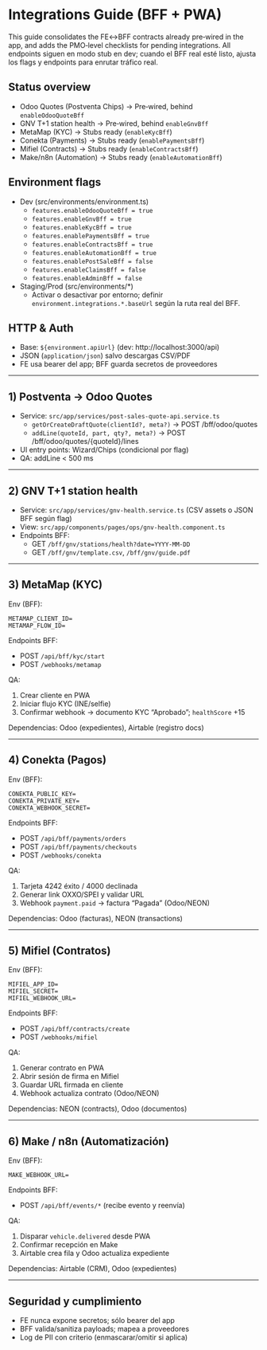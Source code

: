 # Integrations Guide (BFF + PWA)

This guide consolidates the FE↔BFF contracts already pre‑wired in the app, and adds the PMO‑level checklists for pending integrations. All endpoints siguen en modo stub en dev; cuando el BFF real esté listo, ajusta los flags y endpoints para enrutar tráfico real.

## Status overview

- Odoo Quotes (Postventa Chips) → Pre‑wired, behind `enableOdooQuoteBff`
- GNV T+1 station health → Pre‑wired, behind `enableGnvBff`
- MetaMap (KYC) → Stubs ready (`enableKycBff`)
- Conekta (Payments) → Stubs ready (`enablePaymentsBff`)
- Mifiel (Contracts) → Stubs ready (`enableContractsBff`)
- Make/n8n (Automation) → Stubs ready (`enableAutomationBff`)

## Environment flags

- Dev (src/environments/environment.ts)
  - `features.enableOdooQuoteBff = true`
  - `features.enableGnvBff = true`
  - `features.enableKycBff = true`
  - `features.enablePaymentsBff = true`
  - `features.enableContractsBff = true`
  - `features.enableAutomationBff = true`
  - `features.enablePostSaleBff = false`
  - `features.enableClaimsBff = false`
  - `features.enableAdminBff = false`
- Staging/Prod (src/environments/*)
  - Activar o desactivar por entorno; definir `environment.integrations.*.baseUrl` según la ruta real del BFF.

## HTTP & Auth

- Base: `${environment.apiUrl}` (dev: http://localhost:3000/api)
- JSON (`application/json`) salvo descargas CSV/PDF
- FE usa bearer del app; BFF guarda secretos de proveedores

---

## 1) Postventa → Odoo Quotes

- Service: `src/app/services/post-sales-quote-api.service.ts`
  - `getOrCreateDraftQuote(clientId?, meta?)` → POST /bff/odoo/quotes
  - `addLine(quoteId, part, qty?, meta?)` → POST /bff/odoo/quotes/{quoteId}/lines
- UI entry points: Wizard/Chips (condicional por flag)
- QA: addLine < 500 ms

---

## 2) GNV T+1 station health

- Service: `src/app/services/gnv-health.service.ts` (CSV assets o JSON BFF según flag)
- View: `src/app/components/pages/ops/gnv-health.component.ts`
- Endpoints BFF:
  - GET `/bff/gnv/stations/health?date=YYYY-MM-DD`
  - GET `/bff/gnv/template.csv`, `/bff/gnv/guide.pdf`

---

## 3) MetaMap (KYC)

Env (BFF):

```
METAMAP_CLIENT_ID=
METAMAP_FLOW_ID=
```

Endpoints BFF:

- POST `/api/bff/kyc/start`
- POST `/webhooks/metamap`

QA:

1. Crear cliente en PWA
2. Iniciar flujo KYC (INE/selfie)
3. Confirmar webhook → documento KYC “Aprobado”; `healthScore` +15

Dependencias: Odoo (expedientes), Airtable (registro docs)

---

## 4) Conekta (Pagos)

Env (BFF):

```
CONEKTA_PUBLIC_KEY=
CONEKTA_PRIVATE_KEY=
CONEKTA_WEBHOOK_SECRET=
```

Endpoints BFF:

- POST `/api/bff/payments/orders`
- POST `/api/bff/payments/checkouts`
- POST `/webhooks/conekta`

QA:

1. Tarjeta 4242 éxito / 4000 declinada
2. Generar link OXXO/SPEI y validar URL
3. Webhook `payment.paid` → factura “Pagada” (Odoo/NEON)

Dependencias: Odoo (facturas), NEON (transactions)

---

## 5) Mifiel (Contratos)

Env (BFF):

```
MIFIEL_APP_ID=
MIFIEL_SECRET=
MIFIEL_WEBHOOK_URL=
```

Endpoints BFF:

- POST `/api/bff/contracts/create`
- POST `/webhooks/mifiel`

QA:

1. Generar contrato en PWA
2. Abrir sesión de firma en Mifiel
3. Guardar URL firmada en cliente
4. Webhook actualiza contrato (Odoo/NEON)

Dependencias: NEON (contracts), Odoo (documentos)

---

## 6) Make / n8n (Automatización)

Env (BFF):

```
MAKE_WEBHOOK_URL=
```

Endpoints BFF:

- POST `/api/bff/events/*` (recibe evento y reenvía)

QA:

1. Disparar `vehicle.delivered` desde PWA
2. Confirmar recepción en Make
3. Airtable crea fila y Odoo actualiza expediente

Dependencias: Airtable (CRM), Odoo (expedientes)

---

## Seguridad y cumplimiento

- FE nunca expone secretos; sólo bearer del app
- BFF valida/sanitiza payloads; mapea a proveedores
- Log de PII con criterio (enmascarar/omitir si aplica)
